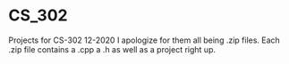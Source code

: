# CS_302
Projects for CS-302  12-2020
I apologize for them all being .zip files. Each .zip file contains a .cpp a .h as well as a project right up.
